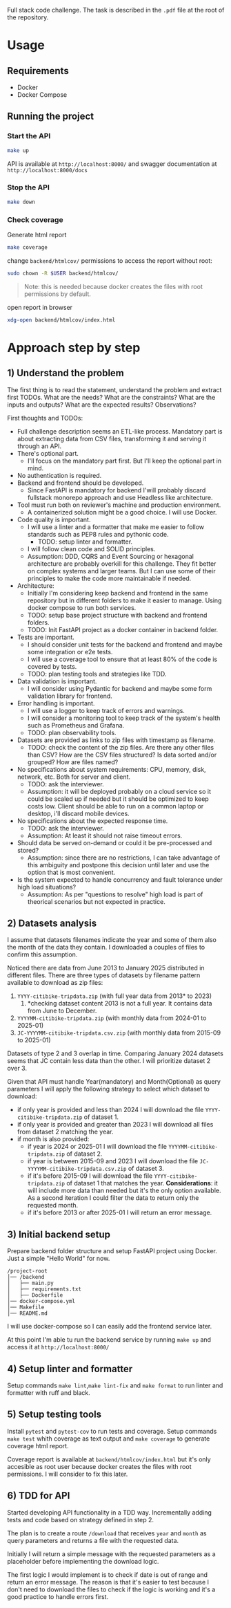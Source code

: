 Full stack code challenge. The task is described in the `.pdf` file at the root of the repository.

# Usage

## Requirements

- Docker
- Docker Compose

## Running the project

### Start the API

```bash
make up
```

API is available at `http://localhost:8000/` and swagger documentation at `http://localhost:8000/docs`

### Stop the API

```bash
make down
```

### Check coverage

Generate html report

```bash
make coverage
```

change `backend/htmlcov/` permissions to access the report without root:

```bash
sudo chown -R $USER backend/htmlcov/
```

> Note: this is needed because docker creates the files with root permissions by default.

open report in browser

```bash
xdg-open backend/htmlcov/index.html
```


# Approach step by step

## 1) Understand the problem

The first thing is to read the statement, understand the problem and extract first TODOs. What are the needs? What are the constraints? What are the inputs and outputs? What are the expected results? Observations?

First thoughts and TODOs:
- Full challenge description seems an ETL-like process. Mandatory part is about extracting data from CSV files, transforming it and serving it through an API.
- There's optional part.
  - I'll focus on the mandatory part first. But I'll keep the optional part in mind.
- No authentication is required.
- Backend and frontend should be developed.
  - Since FastAPI is mandatory for backend I'will probably discard fullstack monorepo approach and use Headless like architecture.
- Tool must run both on reviewer's machine and production environment.
  - A containerized solution might be a good choice. I will use Docker.
- Code quality is important.
  - I will use a linter and a formatter that make me easier to follow standards such as PEP8 rules and pythonic code.
    - TODO: setup linter and formatter.
  - I will follow clean code and SOLID principles.
  - Assumption: DDD, CQRS and Event Sourcing or hexagonal architecture are probably overkill for this challenge. They fit better on complex systems and larger teams. But I can use some of their principles to make the code more maintainable if needed.
- Architecture:
  - Initially I'm considering keep backend and frontend in the same repository but in different folders to make it easier to manage. Using docker compose to run both services.
  - TODO: setup base project structure with backend and frontend folders.
  - TODO: Init FastAPI project as a docker container in backend folder.
- Tests are important.
  - I should consider unit tests for the backend and frontend and maybe some integration or e2e tests.
  - I will use a coverage tool to ensure that at least 80% of the code is covered by tests.
  - TODO: plan testing tools and strategies like TDD.
- Data validation is important.
  - I will consider using Pydantic for backend and maybe some form validation library for frontend.
- Error handling is important.
  - I will use a logger to keep track of errors and warnings.
  - I will consider a monitoring tool to keep track of the system's health such as Prometheus and Grafana.
  - TODO: plan observability tools.
- Datasets are provided as links to zip files with timestamp as filename.
  - TODO: check the content of the zip files. Are there any other files than CSV? How are the CSV files structured? Is data sorted and/or grouped? How are files named?
- No specifications about system requirements: CPU, memory, disk, network, etc. Both for server and client.
  - TODO: ask the interviewer.
  - Assumption: it will be deployed probably on a cloud service so it could be scaled up if needed but it should be optimized to keep costs low. Client should be able to run on a common laptop or desktop, i'll discard mobile devices.
- No specifications about the expected response time.
  - TODO: ask the interviewer.
  - Assumption: At least it should not raise timeout errors.
- Should data be served on-demand or could it be pre-processed and stored?
  - Assumption: since there are no restrictions, I can take advantage of this ambiguity and postpone this decision until later and use the option that is most convenient.
- Is the system expected to handle concurrency and fault tolerance under high load situations?
  - Assumption: As per "questions to resolve" high load is part of theorical scenarios but not expected in practice.


## 2) Datasets analysis

I assume that datasets filenames indicate the year and some of them also the month of the data they contain. I downloaded a couples of files to confirm this assumption.

Noticed there are data from June 2013 to January 2025 distributed in different files. There are three types of datasets by filename pattern available to download as zip files:
1. `YYYY-citibike-tripdata.zip` (with full year data from 2013* to 2023)
   1.  *checking dataset content 2013 is not a full year. It contains data from June to December.
2. `YYYYMM-citibike-tripdata.zip` (with monthly data from 2024-01 to 2025-01)
3. `JC-YYYYMM-citibike-tripdata.csv.zip` (with monthly data from 2015-09 to 2025-01)

Datasets of type 2 and 3 overlap in time. Comparing January 2024 datasets seems that JC contain less data than the other. I will prioritize dataset 2 over 3.

Given that API must handle Year(mandatory) and Month(Optional) as query parameters I will apply the following strategy to select which dataset to download:

- if only year is provided and less than 2024 I will download the file `YYYY-citibike-tripdata.zip` of dataset 1.
- if only year is provided and greater than 2023 I will download all files from dataset 2 matching the year.
- if month is also provided:
  - if year is 2024 or 2025-01 I will download the file `YYYYMM-citibike-tripdata.zip` of dataset 2.
  - if year is between 2015-09 and 2023 I will download the file `JC-YYYYMM-citibike-tripdata.csv.zip` of dataset 3.
  - if it's before 2015-09 I will download the file `YYYY-citibike-tripdata.zip` of dataset 1 that matches the year. **Considerations**: it will include more data than needed but it's the only option available. As a second iteration I could filter the data to return only the requested month.
  - if it's before 2013 or after 2025-01 I will return an error message.


## 3) Initial backend setup

Prepare backend folder structure and setup FastAPI project using Docker. Just a simple "Hello World" for now.

```
/project-root
│── /backend
│   ├── main.py
│   ├── requirements.txt
│   ├── Dockerfile
│── docker-compose.yml
│── Makefile
│── README.md
```

I will use docker-compose so I can easily add the frontend service later.

At this point I'm able tu run the backend service by running `make up` and access it at `http://localhost:8000/`

## 4) Setup linter and formatter

Setup commands `make lint`,`make lint-fix` and `make format` to run linter and formatter with ruff and black.

## 5) Setup testing tools

Install `pytest` and `pytest-cov` to run tests and coverage.
Setup commands `make test` whith coverage as text output and `make coverage` to generate coverage html report.

Coverage report is available at `backend/htmlcov/index.html` but it's only accesible as root user because docker creates the files with root permissions. I will consider to fix this later.

## 6) TDD for API

Started developing API functionality in a TDD way. Incrementally adding tests and code based on strategy defined in step 2.

The plan is to create a route `/download` that receives `year` and `month` as query parameters and returns a file with the requested data.

Initially I will return a simple message with the requested parameters as a placeholder before implementing the download logic.

The first logic I would implement is to check if date is out of range and return an error message. The reason is that it's easier to test because I don't need to download the files to check if the logic is working and it's a good practice to handle errors first.


